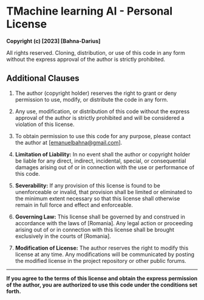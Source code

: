 # TMachine learning AI - Personal License

**Copyright (c) [2023] [Bahna-Darius]**

All rights reserved. Cloning, distribution, or use of this code in any form without the express approval of the author is strictly prohibited.

## Additional Clauses

1. The author (copyright holder) reserves the right to grant or deny permission to use, modify, or distribute the code in any form.

2. Any use, modification, or distribution of this code without the express approval of the author is strictly prohibited and will be considered a violation of this license.

3. To obtain permission to use this code for any purpose, please contact the author at [emanuelbahna@gmail.com].

4. **Limitation of Liability:**
   In no event shall the author or copyright holder be liable for any direct, indirect, incidental, special, or consequential damages arising out of or in connection with the use or performance of this code.

5. **Severability:**
   If any provision of this license is found to be unenforceable or invalid, that provision shall be limited or eliminated to the minimum extent necessary so that this license shall otherwise remain in full force and effect and enforceable.

6. **Governing Law:**
   This license shall be governed by and construed in accordance with the laws of [Romania]. Any legal action or proceeding arising out of or in connection with this license shall be brought exclusively in the courts of [Romania].

7. **Modification of License:**
   The author reserves the right to modify this license at any time. Any modifications will be communicated by posting the modified license in the project repository or other public forums.

---

**If you agree to the terms of this license and obtain the express permission of the author, you are authorized to use this code under the conditions set forth.**